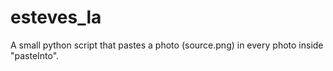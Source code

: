 # esteves_la
A small python script that pastes a photo (source.png) in every photo inside "pasteInto".
